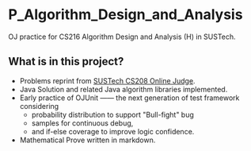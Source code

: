 # P_Algorithm_Design_and_Analysis

OJ practice for CS216 Algorithm Design and Analysis (H) in SUSTech. 

## What is in this project?

- Problems reprint from [SUSTech CS208 Online Judge](https://csoj.cra.ac.cn/). 
- Java Solution and related Java algorithm libraries implemented.
- Early practice of OJUnit —— the next generation of test framework considering 
  - probability distribution to support "Bull-fight" bug 
  - samples for continuous debug, 
  - and if-else coverage to improve logic confidence.
- Mathematical Prove written in markdown. 

